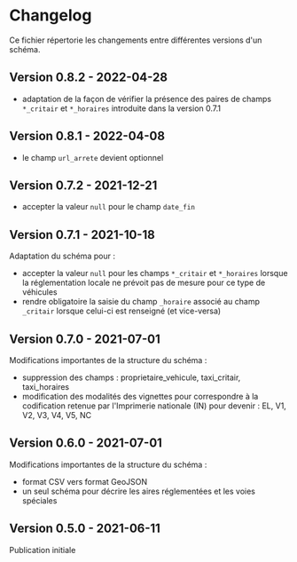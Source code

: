# Changelog

Ce fichier répertorie les changements entre différentes versions d'un schéma.

## Version 0.8.2 - 2022-04-28

- adaptation de la façon de vérifier la présence des paires de champs `*_critair` et `*_horaires` introduite dans la version 0.7.1

## Version 0.8.1 - 2022-04-08
- le champ `url_arrete` devient optionnel

## Version 0.7.2 - 2021-12-21

- accepter la valeur `null` pour le champ `date_fin`

## Version 0.7.1 - 2021-10-18

Adaptation du schéma pour :
- accepter la valeur `null` pour les champs `*_critair` et `*_horaires` lorsque la réglementation locale ne prévoit pas de mesure pour ce type de véhicules
- rendre obligatoire la saisie du champ `_horaire` associé au champ `_critair` lorsque celui-ci est renseigné (et vice-versa)


## Version 0.7.0 - 2021-07-01

Modifications importantes de la structure du schéma :
- suppression des champs : proprietaire_vehicule, taxi_critair, taxi_horaires
- modification des modalités des vignettes pour correspondre à la codification retenue par l'Imprimerie nationale (IN) pour devenir : EL, V1, V2, V3, V4, V5, NC

## Version 0.6.0 - 2021-07-01

Modifications importantes de la structure du schéma : 
- format CSV vers format GeoJSON
- un seul schéma pour décrire les aires réglementées et les voies spéciales 

## Version 0.5.0 - 2021-06-11

Publication initiale
